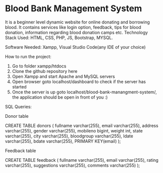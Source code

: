 # Blood Bank Management System

It is a beginner level dynamic website for online donating and borrowing blood. It contains services like login option, feedback, tips for blood donation, information regarding blood donation camps etc. Technology Stack Used: HTML, CSS, PHP, JS, Bootstrap, MYSQL.

Software Needed: Xampp, Visual Studio Code(any IDE of your choice)

How to run the project:
1. Go to folder xampp/htdocs
2. Clone the github repository here
3. Open Xampp and start Apache and MySQL servers
4. Open browser goto localhost/dashboard to check if the server has started
5. Once the server is up goto localhost/blood-bank-manangment-system/, the application should be open in front of you :)

SQL Queries:

Donor table

CREATE TABLE donors
(
fullname varchar(255),
email varchar(255),
address varchar(255),
gender varchar(255),
mobileno bigint,
weight int,
state varchar(255),
city varchar(255),
bloodgroup varchar(255),
ldate varchar(255),
bdate varchar(255),
PRIMARY KEY(email)
);

Feedback table

CREATE TABLE feedback
(
fullname varchar(255),
email varchar(255),
rating varchar(255),
suggestions varchar(255),
comments varchar(255)
);

        

        

        

